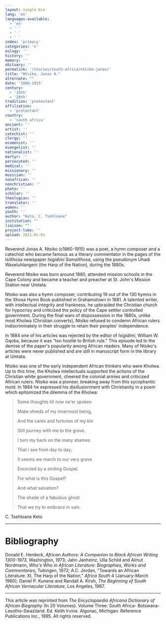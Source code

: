 ```yaml
---
layout: single-bio
lang: 'en'
languages-available:
  - 'en'
  - ' '
  - ' '
  - ' '
index: 'primary'
categories: 'n'
eulogy: ''
history: ''
memory: ''
obituary: ''
permalink: '/stories/south-africa/ntsiko-jonas/'
title: "Ntsiko, Jonas A."
alternate: ""
date: '1860-1915'
century:
  - '19th'
  - '20th'
tradition: 'protestant'
affiliation:
  - 'protestant'
country:
  - 'south africa'
ancient: ''
artist: ''
catechist: ''
clergy: ''
ecumenist: ''
evangelist: ''
nationalist: ''
martyr: ''
persecuted: ''
medical: ''
missionary: ''
musician: ''
nonafrican: ''
nonchristian: ''
photo: ''
scholar: ''
theologian: ''
translator: ''
women: ''
youth: ''
author: "Keto, C. Tsehloane"
institution: ""
liaison: ""
project-luke: ''
upload: 2011-01-01
---
```




Reverend Jonas A. Ntsiko (c1860-1915) was a poet, a hymn composer and a catechist who became famous as a literary commentator in the pages of the IsiXhosa newspaper *Isigidimi SamaXhosa*, using the pseudonym Uhadi Waseluhlangeni (the Harp of the Nation), during the 1880s.

Reverend Ntsiko was born around 1860, attended mission schools in the Cape Colony and became a teacher and preacher at St. John's Mission Station near Umtata.

Ntsiko was also a hymn composer, contributing 19 out of the 130 hymns in the Xhosa Hymn Book published in Grahamstown in 1881. A talented writer, with intellectual integrity and frankness, he upbraided the Christian church for hypocrisy and criticized the policy of the Cape settler controlled government. During the final wars of dispossession in the 1880s, unlike most Kholwa (Christian converts), Ntsiko refused to condemn African rulers indiscriminately in their struggle to retain their peoples' independence.

In 1884 one of his articles was rejected by the editor of *Isigidimi*, William W. Gqoba, because it was "too hostile to British rule." This episode led to the demise of the paper's popularity among African readers. Many of Ntsiko's articles were never published and are still in manuscript form in the library at Umtata.

Ntsiko was one of the early independent African thinkers who were Kholwa. Up to this time, the Kholwa intellectuals supported the actions of the Christian white government, cheered the colonial armies and criticized African rulers. Ntsiko was a pioneer, breaking away from this sycophantic mold. In 1884 he expressed his disillusionment with Christianity in a poem which epitomized the dilemma of the Kholwa:

> Some thoughts till now ne'er spoken
> 
> Make shreds of my innermost being,
> 
> And the cares and fortunes of my kin
> 
> Still journey with me to the grave.
> 
> 
> I turn my back on the many shames
> 
> That I see from day to day;
> 
> It seems we march to our very grave
> 
> Encircled by a smiling Gospel.
> 
> 
> 
> 
> For what is this Gospel?
> 
> And what salvation?
> 
> The shade of a fabulous ghost
> 
> That we try to embrace in vain.

C. Tsehloane Keto

---

# Bibliography

Donald E. Herdeck, *African Authors: A Companion to Black African Writing 1300-1973*, Washington, 1973; Jahn Janheinz, Ulla Schild and Almut Nordmann, *Who's Who in African Literature: Biographies, Works and Commentaries*, Tubingen, 1972; A.C. Jordan, "Towards an African Literature: XI, The Harp of the Nation," *Africa South* 4 (January-March 1960); Daniel P. Kunene and Randall A. Kirsh, *The Beginning of South African Vernacular Literature*, Los Angeles, 1967.

---

This article was reprinted from *The Encyclopaedia Africana Dictionary of African Biography* (In 20 Volumes). Volume Three: South Africa- Botswana-Lesotho-Swaziland. Ed. Keith Irvine. Algonac, Michigan: Reference Publications Inc., 1995.  All rights reserved.